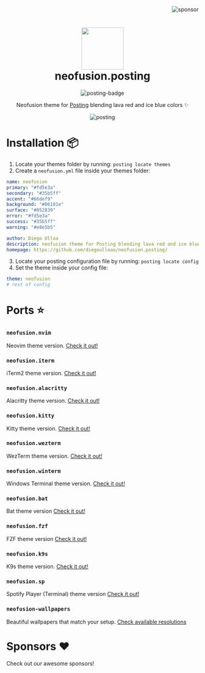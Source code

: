 <p align="right">
  <img src="https://img.shields.io/badge/sponsor-30363D?style=for-the-badge&logo=GitHub-Sponsors&logoColor=#EA4AAA" alt="sponsor" />
</p>

<div align="center">
    <h1>
        <img src="https://i.ibb.co/87DhmZx/logo.jpg" width="110" />
        <br />neofusion.posting
    </h1>
</div>

<p align="center">
    <img src="https://img.shields.io/badge/Posting-0f0f1f.svg?style=for-the-badge&logo=gnome-terminal&logoColor=ff93dd" alt="posting-badge" />
</p>

<p align="center">
    Neofusion theme for <a href="https://github.com/darrenburns/posting" target="_blank">Posting</a> blending lava red and ice blue colors ✨
</p>

<p align="center">
    <img src="https://i.ibb.co/d5bfKNQ/Screenshot.png" alt="posting" />
</p>


# Installation 📦
1. Locate your themes folder by running: `posting locate themes`
2. Create a `neofusion.yml` file inside your themes folder:

  ```yml
  name: neofusion
  primary: "#fd5e3a"
  secondary: "#35b5ff"
  accent: "#66def9"
  background: "#06101e"
  surface: "#052839"
  error: "#fd5e3a"
  success: "#35b5ff"
  warning: "#e8e5b5"
  
  author: Diego Ulloa
  description: neofusion theme for Posting blending lava red and ice blue colors
  homepage: https://github.com/diegoulloao/neofusion.posting/
  ```

3. Locate your posting configuration file by running: `posting locate config`
4. Set the theme inside your config file:
 ```yml
 theme: neofusion
 # rest of config
 ```

# Ports ⭐

### `neofusion.nvim`

Neovim theme version. [Check it out!](https://github.com/diegoulloao/neofusion.nvim)

### `neofusion.iterm`

iTerm2 theme version. [Check it out!](https://github.com/diegoulloao/neofusion.iterm)

### `neofusion.alacritty`

Alacritty theme version. [Check it out!](https://github.com/diegoulloao/neofusion.alacritty)

### `neofusion.kitty`

Kitty theme version. [Check it out!](https://github.com/diegoulloao/neofusion.kitty)

### `neofusion.wezterm`

WezTerm theme version. [Check it out!](https://github.com/diegoulloao/neofusion.wezterm)

### `neofusion.winterm`

Windows Terminal theme version. [Check it out!](https://github.com/diegoulloao/neofusion.winterm)

### `neofusion.bat`

Bat theme version [Check it out!](https://github.com/diegoulloao/neofusion.bat/)

### `neofusion.fzf`

FZF theme version [Check it out!](https://github.com/diegoulloao/neofusion.fzf/)

### `neofusion.k9s`

K9s theme version. [Check it out!](https://github.com/diegoulloao/neofusion.k9s)

### `neofusion.sp`

Spotify Player (Terminal) theme version [Check it out!](https://github.com/diegoulloao/neofusion.sp/)

### `neofusion-wallpapers`

Beautiful wallpapers that match your setup. [Check available resolutions](https://github.com/diegoulloao/neofusion-wallpapers?tab=readme-ov-file)

# Sponsors ❤️

Check out our awesome sponsors!

<!-- sponsors --><!-- sponsors -->
